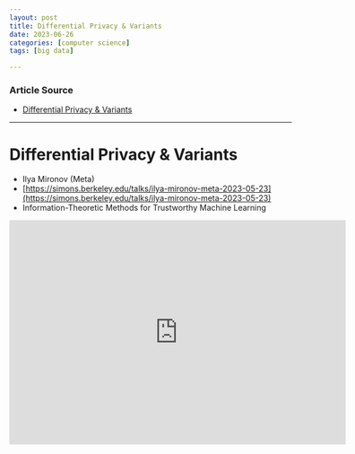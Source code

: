 ```yaml
---
layout: post
title: Differential Privacy & Variants  
date: 2023-06-26
categories: [computer science]
tags: [big data]

---
```


### Article Source

* [Differential Privacy & Variants](https://www.youtube.com/watch?v=a_jMRyt4hx8)


---

# Differential Privacy & Variants

* Ilya Mironov (Meta)
* [https://simons.berkeley.edu/talks/ilya-mironov-meta-2023-05-23](https://simons.berkeley.edu/talks/ilya-mironov-meta-2023-05-23)
* Information-Theoretic Methods for Trustworthy Machine Learning


<iframe width="600" height="400" src="https://www.youtube.com/embed/a_jMRyt4hx8" title="YouTube video player" frameborder="0" allow="accelerometer; autoplay; clipboard-write; encrypted-media; gyroscope; picture-in-picture; web-share" allowfullscreen></iframe>